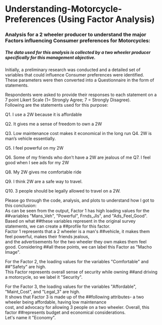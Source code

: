 # Understanding-Motorcycle-Preferences (Using Factor Analysis)
### Analysis for a 2 wheeler producer to understand the major Factors influencing Consumer preferences for Motorcycles:  


##### The data used for this analysis is collected by a two wheeler producer specifically for this management objective.  

Initially, a preliminary research was conducted and a detailed set of variables that could influence Consumer preferences were identified.  
These parameters were then converted into a Questionnaire in the form of statements.  

Respondents were asked to provide their responses to each statement on a 7 point Likert Scale (1= Strongly Agree; 7 = Strongly Disagree).  
Following are the statements used for this purpose:

Q1. I use a 2W because it is affordable 

Q2. It gives me a sense of freedom to own a 2W 

Q3. Low maintenance cost makes it economical in the long run Q4. 2W is man’s vehicle essentially. 

Q5. I feel powerful on my 2W 

Q6. Some of my friends who don’t have a 2W are jealous of me Q7. I feel good when I see ads for my 2W 

Q8. My 2W gives me comfortable ride 

Q9. I think 2W are a safe way to travel. 

Q10. 3 people should be legally allowed to travel on a 2W. 


Please go through the code, analysis, and plots to understand how I got to this conclusion:  
As can be seen from the output, Factor 1 has high loading values for the ##variables "Mans_Veh", "Powerful", Frnds_Jls", and "Ads_Feel_Good".  
Based on what ##these variables represent in the original survey statements, we can create a ##profile for this factor.  
Factor 1 represents that a 2 wheeler is a man's ##vehicle, it makes them feel powerful, makes their friends jealous,   
and the advertisements for the two wheeler they own makes them feel good. Considering ##all these points, we can label this Factor as "Macho Image".  

For the Factor 2, the loading values for the variables "Comfortable" and ##"Safety" are high.   
This Factor represents overall sense of security while owning ##and driving a motorcycle, so we label it "Security".  


For the Factor 3, the loading values for the variables "Affordable", "Maint_Cost", and "Legal_3" are high.  
It shows that Factor 3 is made up of the ##following attributes- a two wheeler being affordable, having low maintenance   
cost, and advocacy for allowing 3 people on a two wheeler. Overall, this factor ##represents budget and economical considerations.  
Let's name it "Economy".
